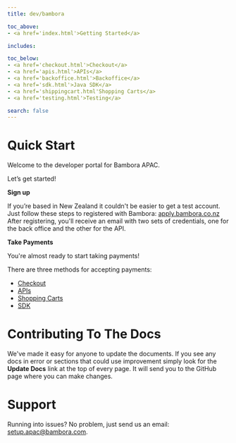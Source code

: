 ```yaml
---
title: dev/bambora

toc_above:
- <a href='index.html'>Getting Started</a>

includes:

toc_below:
- <a href='checkout.html'>Checkout</a>
- <a href='apis.html'>APIs</a>
- <a href='backoffice.html'>Backoffice</a>
- <a href='sdk.html'>Java SDK</a>
- <a href='shippingcart.html'Shopping Carts</a>
- <a href='testing.html'>Testing</a>

search: false
---
```

<script src='js/vendor/clipboard.min.js'></script>
<script src='js/copy.js'></script>

# Quick Start

Welcome to the developer portal for Bambora APAC.

Let’s get started!

**Sign up**

If you’re based in New Zealand it couldn't be easier to get a test account. Just follow these steps to registered with Bambora:  [apply.bambora.co.nz](apply.bambora.co.nz)
After registering, you'll receive an email with two sets of credentials, one for the back office and the other for the API.

**Take Payments**

You're almost ready to start taking payments!

There are three methods for accepting payments:

* [Checkout](checkout.html)
* [APIs](apis.html)
* [Shopping Carts](shoppingcart.html)
* [SDK](sdk.html)


# Contributing To The Docs

We've made it easy for anyone to update the documents. If you see any docs in error or sections that could use improvement simply look for the **Update Docs** link at the top of every page. It will send you to the GitHub page where you can make changes.


# Support
Running into issues? No problem, just send us an email: [setup.apac@bambora.com](mailto:setup.apac@bambora.com).
